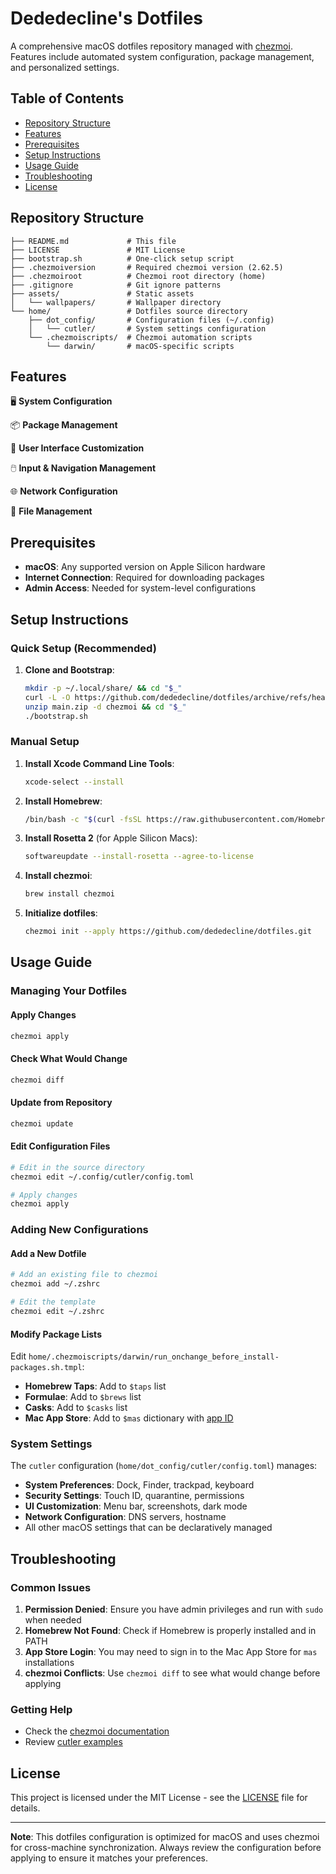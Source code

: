 # Dededecline's Dotfiles

A comprehensive macOS dotfiles repository managed with [chezmoi](https://chezmoi.io). Features include automated system configuration, package management, and personalized settings.

## Table of Contents

- [Repository Structure](#repository-structure)
- [Features](#features)
- [Prerequisites](#prerequisites)
- [Setup Instructions](#setup-instructions)
- [Usage Guide](#usage-guide)
- [Troubleshooting](#troubleshooting)
- [License](#license)

## Repository Structure

```
├── README.md             # This file
├── LICENSE               # MIT License
├── bootstrap.sh          # One-click setup script
├── .chezmoiversion       # Required chezmoi version (2.62.5)
├── .chezmoiroot          # Chezmoi root directory (home)
├── .gitignore            # Git ignore patterns
├── assets/               # Static assets
│   └── wallpapers/       # Wallpaper directory     
└── home/                 # Dotfiles source directory
    ├── dot_config/       # Configuration files (~/.config)
    │   └── cutler/       # System settings configuration
    └── .chezmoiscripts/  # Chezmoi automation scripts
        └── darwin/       # macOS-specific scripts
```

## Features

🖥️ **System Configuration**

📦 **Package Management**

🎨 **User Interface Customization**

🖱️ **Input & Navigation Management**

🌐 **Network Configuration**

📁 **File Management**
## Prerequisites

- **macOS**: Any supported version on Apple Silicon hardware
- **Internet Connection**: Required for downloading packages
- **Admin Access**: Needed for system-level configurations

## Setup Instructions

### Quick Setup (Recommended)

1. **Clone and Bootstrap**:
   ```bash
   mkdir -p ~/.local/share/ && cd "$_"
   curl -L -O https://github.com/dededecline/dotfiles/archive/refs/head/main.zip
   unzip main.zip -d chezmoi && cd "$_"
   ./bootstrap.sh
   ```

### Manual Setup

1. **Install Xcode Command Line Tools**:
   ```bash
   xcode-select --install
   ```

2. **Install Homebrew**:
   ```bash
   /bin/bash -c "$(curl -fsSL https://raw.githubusercontent.com/Homebrew/install/HEAD/install.sh)"
   ```

3. **Install Rosetta 2** (for Apple Silicon Macs):
   ```bash
   softwareupdate --install-rosetta --agree-to-license
   ```

4. **Install chezmoi**:
   ```bash
   brew install chezmoi
   ```

5. **Initialize dotfiles**:
   ```bash
   chezmoi init --apply https://github.com/dededecline/dotfiles.git
   ```

## Usage Guide

### Managing Your Dotfiles

#### Apply Changes
```bash
chezmoi apply
```

#### Check What Would Change
```bash
chezmoi diff
```

#### Update from Repository
```bash
chezmoi update
```

#### Edit Configuration Files
```bash
# Edit in the source directory
chezmoi edit ~/.config/cutler/config.toml

# Apply changes
chezmoi apply
```

### Adding New Configurations

#### Add a New Dotfile
```bash
# Add an existing file to chezmoi
chezmoi add ~/.zshrc

# Edit the template
chezmoi edit ~/.zshrc
```

#### Modify Package Lists

Edit `home/.chezmoiscripts/darwin/run_onchange_before_install-packages.sh.tmpl`:

- **Homebrew Taps**: Add to `$taps` list
- **Formulae**: Add to `$brews` list  
- **Casks**: Add to `$casks` list
- **Mac App Store**: Add to `$mas` dictionary with [app ID](https://simplemdm.com/blog/how-to-find-the-bundle-id-for-an-application/)

### System Settings

The `cutler` configuration (`home/dot_config/cutler/config.toml`) manages:

- **System Preferences**: Dock, Finder, trackpad, keyboard
- **Security Settings**: Touch ID, quarantine, permissions
- **UI Customization**: Menu bar, screenshots, dark mode
- **Network Configuration**: DNS servers, hostname
- All other macOS settings that can be declaratively managed

## Troubleshooting

### Common Issues

1. **Permission Denied**: Ensure you have admin privileges and run with `sudo` when needed
2. **Homebrew Not Found**: Check if Homebrew is properly installed and in PATH
3. **App Store Login**: You may need to sign in to the Mac App Store for `mas` installations
4. **chezmoi Conflicts**: Use `chezmoi diff` to see what would change before applying

### Getting Help

- Check the [chezmoi documentation](https://chezmoi.io)
- Review [cutler examples](https://github.com/hitblast/cutler/tree/main/examples)

## License

This project is licensed under the MIT License - see the [LICENSE](LICENSE) file for details.

---

**Note**: This dotfiles configuration is optimized for macOS and uses chezmoi for cross-machine synchronization. Always review the configuration before applying to ensure it matches your preferences. 
